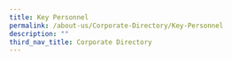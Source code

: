 ```yaml
---
title: Key Personnel
permalink: /about-us/Corporate-Directory/Key-Personnel
description: ""
third_nav_title: Corporate Directory
---
```

